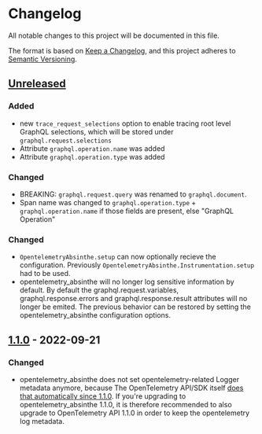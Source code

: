 # Changelog

All notable changes to this project will be documented in this file.

The format is based on [Keep a Changelog](https://keepachangelog.com/en/1.0.0/),
and this project adheres to [Semantic Versioning](https://semver.org/spec/v2.0.0.html).

## [Unreleased]

### Added

- new `trace_request_selections` option to enable tracing root level GraphQL selections, which will be stored under `graphql.request.selections`
- Attribute `graphql.operation.name` was added
- Attribute `graphql.operation.type` was added

### Changed

- BREAKING: `graphql.request.query` was renamed to `graphql.document`.
- Span name was changed to `graphql.operation.type` + `graphql.operation.name` if those fields are present, else "GraphQL Operation"

### Changed

* `OpentelemetryAbsinthe.setup` can now optionally recieve the configuration. Previously `OpentelemetryAbsinthe.Instrumentation.setup` had to be used.
* opentelemetry_absinthe will no longer log sensitive information by default.
  By default the graphql.request.variables, graphql.response.errors and graphql.response.result attributes will no longer be emited.
  The previous behavior can be restored by setting the opentelemetry_absinthe configuration options.

## [1.1.0] - 2022-09-21

### Changed

- opentelemetry_absinthe does not set opentelemetry-related Logger metadata anymore, because
  The OpenTelemetry API/SDK itself [does that automatically since 1.1.0](https://github.com/open-telemetry/opentelemetry-erlang/pull/394).
  If you're upgrading to opentelemetry_absinthe 1.1.0, it is therefore recommended to also upgrade to OpenTelemetry API 1.1.0
  in order to keep the opentelemetry log metadata.

[Unreleased]: https://github.com/primait/opentelemetry_absinthe/compare/1.1.0...HEAD
[1.1.0]: https://github.com/primait/opentelemetry_absinthe/releases/tag/1.1.0
